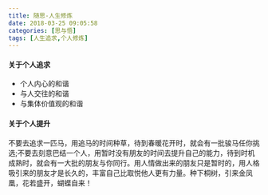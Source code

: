 ```yaml
---
title: 随思-人生修炼
date: 2018-03-25 09:05:58
categories: [思与悟]
tags: [人生追求,个人修炼]
---
```



#### 关于个人追求

* 个人内心的和谐
* 与人交往的和谐
* 与集体价值观的和谐


#### 关于个人提升

不要去追求一匹马，用追马的时间种草，待到春暖花开时，就会有一批骏马任你挑选;不要去刻意巴结一个人，用暂时没有朋友的时间去提升自己的能力，待到时机成熟时，就会有一大批的朋友与你同行。用人情做出来的朋友只是暂时的，用人格吸引来的朋友才是长久的，丰富自己比取悦他人更有力量。种下桐树，引来金凤凰，花若盛开，蝴蝶自来！

